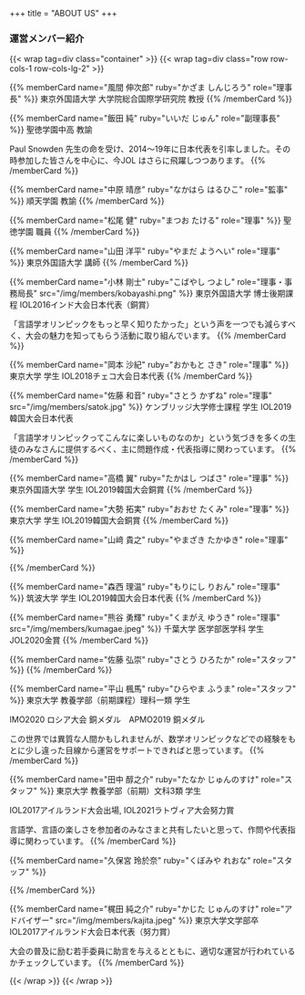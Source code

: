 +++
title = "ABOUT US"
+++

### 運営メンバー紹介

{{< wrap tag=div class="container" >}}
{{< wrap tag=div class="row row-cols-1 row-cols-lg-2" >}}

{{% memberCard name="風間 伸次郎" ruby="かざま しんじろう" role="理事長" %}}
東京外国語大学 大学院総合国際学研究院 教授
{{% /memberCard %}}

{{% memberCard name="飯田 純" ruby="いいだ じゅん" role="副理事長" %}}
聖徳学園中高 教諭

Paul Snowden 先生の命を受け、2014〜19年に日本代表を引率しました。その時参加した皆さんを中心に、今JOL はさらに飛躍しつつあります。
{{% /memberCard %}}

{{% memberCard name="中原 晴彦" ruby="なかはら はるひこ" role="監事" %}}
順天学園 教諭
{{% /memberCard %}}

{{% memberCard name="松尾 健" ruby="まつお たける" role="理事" %}}
聖徳学園 職員
{{% /memberCard %}}

{{% memberCard name="山田 洋平" ruby="やまだ ようへい" role="理事" %}}
東京外国語大学 講師
{{% /memberCard %}}

{{% memberCard name="小林 剛士" ruby="こばやし つよし" role="理事・事務局長" src="/img/members/kobayashi.png" %}}
東京外国語大学 博士後期課程 IOL2016インド大会日本代表（銅賞）

「言語学オリンピックをもっと早く知りたかった」という声を一つでも減らすべく、大会の魅力を知ってもらう活動に取り組んでいます。
{{% /memberCard %}}

{{% memberCard name="岡本 沙紀" ruby="おかもと さき" role="理事" %}}
東京大学 学生 IOL2018チェコ大会日本代表
{{% /memberCard %}}

{{% memberCard name="佐藤 和音" ruby="さとう かずね" role="理事" src="/img/members/satok.jpg" %}}
ケンブリッジ大学修士課程 学生 IOL2019韓国大会日本代表

「言語学オリンピックってこんなに楽しいものなのか」という気づきを多くの生徒のみなさんに提供するべく、主に問題作成・代表指導に関わっています。
{{% /memberCard %}}

{{% memberCard name="高橋 翼" ruby="たかはし つばさ" role="理事" %}}
東京外国語大学 学生 IOL2019韓国大会銅賞
{{% /memberCard %}}

{{% memberCard name="大勢 拓実" ruby="おおせ たくみ" role="理事" %}}
東京大学 学生 IOL2019韓国大会銅賞
{{% /memberCard %}}

{{% memberCard name="山﨑 貴之" ruby="やまざき たかゆき" role="理事" %}}

{{% /memberCard %}}

{{% memberCard name="森西 理温" ruby="もりにし りおん" role="理事" %}}
筑波大学 学生 IOL2019韓国大会日本代表
{{% /memberCard %}}

{{% memberCard name="熊谷 勇輝" ruby="くまがえ ゆうき" role="理事" src="/img/members/kumagae.jpeg" %}}
千葉大学 医学部医学科 学生　JOL2020金賞
{{% /memberCard %}}

{{% memberCard name="佐藤 弘崇" ruby="さとう ひろたか" role="スタッフ" %}}
{{% /memberCard %}}

{{% memberCard name="平山 楓馬" ruby="ひらやま ふうま" role="スタッフ" %}}
東京大学 教養学部（前期課程）理科一類 学生

IMO2020 ロシア大会 銅メダル　APMO2019 銅メダル

この世界では異質な人間かもしれませんが、数学オリンピックなどでの経験をもとに少し違った目線から運営をサポートできればと思っています。
{{% /memberCard %}}

{{% memberCard name="田中 醇之介" ruby="たなか じゅんのすけ" role="スタッフ" %}}
東京大学 教養学部（前期）文科3類 学生

IOL2017アイルランド大会出場, IOL2021ラトヴィア大会努力賞

言語学、言語の楽しさを参加者のみなさまと共有したいと思って、作問や代表指導に関わっています。
{{% /memberCard %}}

{{% memberCard name="久保宮 玲於奈" ruby="くぼみや れおな" role="スタッフ" %}}

{{% /memberCard %}}

{{% memberCard name="梶田 純之介" ruby="かじた じゅんのすけ" role="アドバイザー" src="/img/members/kajita.jpeg" %}}
東京大学文学部卒　IOL2017アイルランド大会日本代表（努力賞）

大会の普及に励む若手委員に助言を与えるとともに、適切な運営が行われているかチェックしています。
{{% /memberCard %}}

{{< /wrap >}}
{{< /wrap >}}
